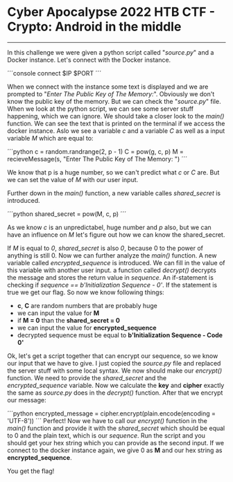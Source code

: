 # Cyber Apocalypse 2022 HTB CTF - Crypto: Android in the middle
---------------------------------------------------------------

In this challenge we were given a python script called "*source.py*" and a Docker instance.
Let's connect with the Docker instance.

´´´console
connect $IP $PORT
´´´

When we connect with the instance some text is displayed and we are prompted to "*Enter The Public Key of The Memory:*".
Obviously we don't know the public key of the memory. But we can check the "*source.py*" file.
When we look at the python script, we can see some server stuff happening, which we can ignore. We should take a closer look to the *main()* function.
We can see the text that is printed on the terminal if we access the docker instance. Aslo we see a variable *c* and a variable *C* as well as a input variable *M* which are equal to:

´´´python
c = random.randrange(2, p - 1)
C = pow(g, c, p)
M = recieveMessage(s, "Enter The Public Key of The Memory: ")
´´´

We know that p is a huge number, so we can't predict what *c* or *C* are. But we can set the value of *M* with our user input.

Further down in the *main()* function, a new variable calles *shared_secret* is introduced.

´´´python
shared_secret = pow(M, c, p)
´´´

As we know *c* is an unpredictabel, huge number and *p* also, but we can have an influence on *M* let's figure out how we can know the shared_secret.

If *M* is equal to *0*, *shared_secret* is also *0*, because 0 to the power of anything is still 0.
Now we can further analyze the *main()* function. A new variable called *encrypted_sequence* is introduced.
We can fill in the value of this variable with another user input. a function called *decrypt()* decrypts the message and stores the return value in *sequence*.
An if-statement is checking if *sequence == b'Initialization Sequence - 0'*. If the statement is true we get our flag.
So now we know following things:
+ **c**, **C** are random numbers that are probably huge
+ we can input the value for **M**
+ if **M = 0** than the **shared_secret = 0**
+ we can input the value for **encrypted_sequence**
+ decrypted sequence must be equal to **b'Initialization Sequence - Code 0'**

Ok, let's get a script together that can encrypt our sequence, so we know our input that we have to give.
I just copied the *source.py* file and replaced the server stuff with some local syntax.
We now should make our *encrypt()* function. We need to provide the *shared_secret* and the *encrypted_sequence* variable.
Now we calculate the **key** and **cipher** exactly the same as *source.py* does in the *decrypt()* function.
After that we encrypt our message:

´´´python
encrypted_message = cipher.encrypt(plain.encode(encoding = 'UTF-8'))
´´´
Perfect! Now we have to call our *encrypt()* function in the *main()* function and provide it with the *shared_secret* which should be equal to 0 and the plain text,
which is our *sequence*. Run the script and you should get your hex string which you can provide as the second input.
If we connect to the docker instance again, we give 0 as **M** and our hex string as **encrypted_sequence**.

You get the flag!
